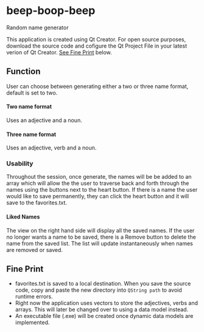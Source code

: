 # beep-boop-beep
Random name generator

This application is created using Qt Creator. For open source purposes, download the source code and cofigure the Qt Project File in your latest verion of Qt Creator. [See Fine Print](#Fine-Print) below.

## Function 
User can choose between generating either a two or three name format, default is set to two.

#### Two name format
Uses an adjective and a noun.

#### Three name format
Uses an adjective, verb and a noun.

### Usability
Throughout the session, once generate, the names will be be added to an array which will allow the the user to traverse back and forth through the names using the buttons next to the heart button. 
If there is a name the user would like to save permanently, they can click the heart button and it will save to the favorites.txt. 

#### Liked Names
The view on the right hand side will display all the saved names. If the user no longer wants a name to be saved, there is a Remove button to delete the name from the saved list. The list will update instantaneously when names are removed or saved.

## Fine Print
* favorites.txt is saved to a local destination. When you save the source code, copy and paste the new directory into ```QString path``` to avoid runtime errors.
* Right now the application uses vectors to store the adjectives, verbs and arrays. This will later be changed over to using a data model instead. 
* An executable file (.exe) will be created once dynamic data models are implemented. 
